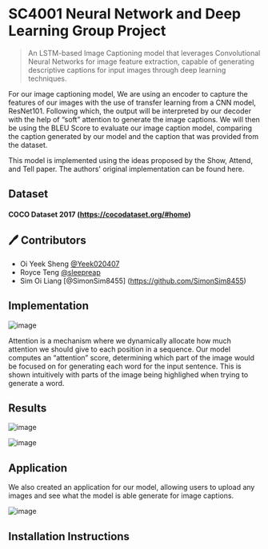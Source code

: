 # SC4001 Neural Network and Deep Learning Group Project
> An LSTM-based Image Captioning model that leverages Convolutional Neural Networks for image feature extraction, capable of generating descriptive captions for input images through deep learning techniques. 

For our image captioning model, We are using an encoder to capture the features of our images with the use of transfer learning from a CNN model, ResNet101. Following which, the output will be interpreted by our decoder with the help of “soft” attention to generate the image captions. We will then be using the BLEU Score to evaluate our image caption model, comparing the caption generated by our model and the caption that was provided from the dataset.

This model is implemented using the ideas proposed by the Show, Attend, and Tell paper. The authors' original implementation can be found here.

## Dataset
####  COCO Dataset 2017 (https://cocodataset.org/#home)


## 🖊️ Contributors
* Oi Yeek Sheng [@Yeek020407](https://github.com/Yeek020407)
* Royce Teng [@sleepreap](https://github.com/sleepreap)
* Sim Oi Liang [@SimonSim8455] (https://github.com/SimonSim8455)

##  Implementation 
![image](https://github.com/Yeek020407/LSTM-Image-Captioning-Model/assets/98008874/9ef234e9-368f-4e4e-b77a-649dae066dcb)

Attention is a mechanism where we dynamically allocate how much attention we should give to each position in a sequence. Our model computes an “attention” score, determining which part of the image would be focused on for generating each word for the input sentence. This is shown intuitively with parts of the image being highlighed when trying to generate a word. 

## Results
![image](https://github.com/Yeek020407/LSTM-Image-Captioning-Model/assets/98008874/8eb9c260-ae73-4a8c-8207-24291240dfec)

![image](https://github.com/Yeek020407/LSTM-Image-Captioning-Model/assets/98008874/a98587e2-50aa-44cf-88de-c14bbd1e7b08)

## Application
We also created an application for our model, allowing users to upload any images and see what the model is able generate for image captions. 

![image](https://github.com/Yeek020407/LSTM-Image-Captioning-Model/assets/98008874/56739e01-3c72-4f4c-a673-9ddaa82616cf)

## Installation Instructions

